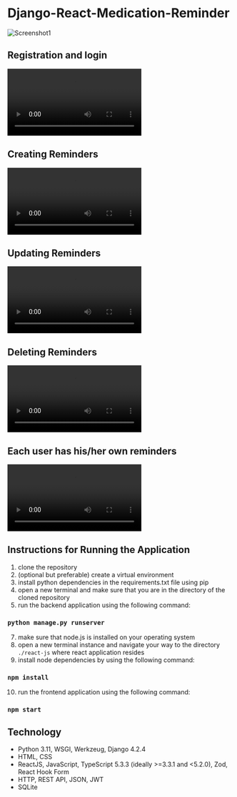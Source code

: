 # Django-React-Medication-Reminder

<picture>
 <img alt="Screenshot1" src="https://raw.githubusercontent.com/ambientWave/Medication-Reminder-Django-React/reminder_app_with_login_jwt_separate_backend_frontend/Banner.png">
</picture>

## Registration and login
<video src="https://github.com/ambientWave/Django-React-Medication-Reminder/assets/140031905/1475c58d-eabd-4be9-b2c1-0e0429553d0a"></video>
## Creating Reminders
<video src="https://github.com/ambientWave/Django-React-Medication-Reminder/assets/140031905/101f5638-32ca-4bc4-8b68-d39262e66b31"></video>
## Updating Reminders
<video src="https://github.com/ambientWave/Django-React-Medication-Reminder/assets/140031905/f688b089-0f22-4e1a-9d77-134ba2ce95f1"></video>
## Deleting Reminders
<video src="https://github.com/ambientWave/Django-React-Medication-Reminder/assets/140031905/7568c064-ced0-4b03-944d-b37df000b7e5"></video>
## Each user has his/her own reminders 
<video src="https://github.com/ambientWave/Django-React-Medication-Reminder/assets/140031905/4754574f-81d4-4e2e-a80d-f51d45ea303b"></video>
## Instructions for Running the Application
1. clone the repository
2. (optional but preferable) create a virtual environment
3. install python dependencies in the requirements.txt file using pip
5. open a new terminal and make sure that you are in the directory of the cloned repository
6. run the backend application using the following command:

### `python manage.py runserver`

7. make sure that node.js is installed on your operating system
8. open a new terminal instance and navigate your way to the directory `./react-js` where react application resides
9. install node dependencies by using the following command:

### `npm install`

10. run the frontend application using the following command:

### `npm start`

## Technology
- Python 3.11, WSGI, Werkzeug, Django 4.2.4
- HTML, CSS
- ReactJS, JavaScript, TypeScript 5.3.3 (ideally >=3.3.1 and <5.2.0), Zod, React Hook Form
- HTTP, REST API, JSON, JWT
- SQLite
